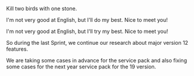 Kill two birds with one stone.

I'm not very good at English, but I'll do my best. Nice to meet you!

I'm not very good at English, but I'll try my best. Nice to meet you!

So during the last Sprint, we continue our research about major version 12 features.

We are taking some cases in advance for the service pack and also fixing some cases for the next year service pack for the 19 version.
